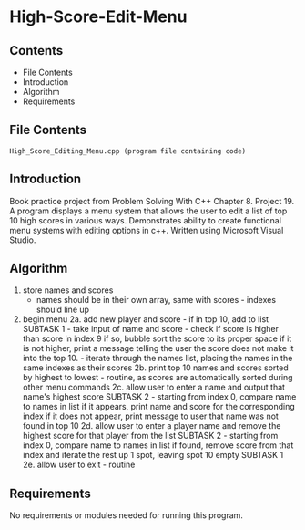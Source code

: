 # High-Score-Edit-Menu

Contents
---------------------
* File Contents
* Introduction
* Algorithm
* Requirements

## File Contents
	
	High_Score_Editing_Menu.cpp (program file containing code)

## Introduction
Book practice project from Problem Solving With C++ Chapter 8. Project 19.
A program displays a menu system that allows the user to edit a list of top 10 high scores in various ways. Demonstrates ability to create functional menu systems with editing options in c++.
Written using Microsoft Visual Studio. 

## Algorithm

1. store names and scores
	- names should be in their own array, same with scores - indexes should line up
2. begin menu
	2a. add new player and score - if in top 10, add to list SUBTASK 1
		- take input of name and score
		- check if score is higher than score in index 9
		if so, bubble sort the score to its proper space
		if it is not higher, print a message telling the user the score does not make it into the top 10.
		- iterate through the names list, placing the names in the same indexes as their scores
	2b. print top 10 names and scores sorted by highest to lowest
		- routine, as scores are automatically sorted during other menu commands
	2c. allow user to enter a name and output that name's highest score SUBTASK 2
		- starting from index 0, compare name to names in list
		 if it appears, print name and score for the corresponding index
		 if it does not appear, print message to user that name was not found in top 10
	2d. allow user to enter a player name and remove the highest score for that player from the list SUBTASK 2
		- starting from index 0, compare name to names in list
		if found, remove score from that index and iterate the rest up 1 spot, leaving spot 10 empty SUBTASK 1
	2e. allow user to exit
		- routine

## Requirements
No requirements or modules needed for running this program.
